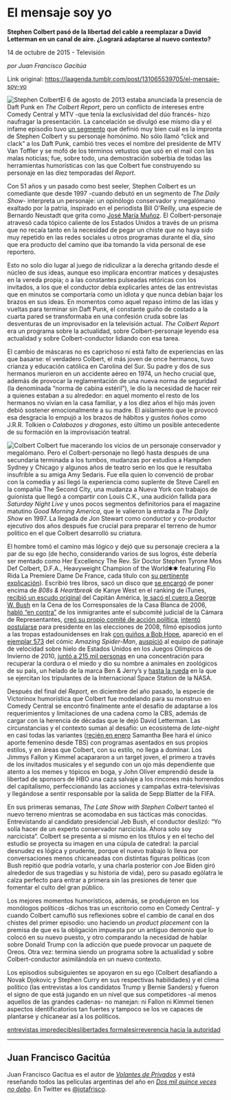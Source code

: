 # El mensaje soy yo

**Stephen Colbert pasó de la libertad del cable a reemplazar a David Letterman en un canal de aire. ¿Logrará adaptarse al nuevo contexto?**

14 de octubre de 2015 - Televisión

_por Juan Francisco Gacitúa_

Link original: https://laagenda.tumblr.com/post/131065539705/el-mensaje-soy-yo

![Stephen Colbert](https://64.media.tumblr.com/8d2dab6202189e60656fcc7b6c3a3275/tumblr_inline_pk358tah501t6q87u_500.png)El 6 de agosto de 2013 estaba anunciada la presencia de Daft Punk en *The Colbert Report*, pero un conflicto de intereses entre Comedy Central y MTV -que tenía la exclusividad del dúo francés- hizo naufragar la presentación. La cancelación se divulgó ese mismo día y el infame episodio tuvo [un segmento](http://www.cc.com/video-clips/s9j4ux/the-colbert-report-stephest-colbchella--013---special-guest-stephen-colbert-) que definió muy bien cuál es la impronta de Stephen Colbert y su personaje homónimo. No sólo llamó “click and clack” a los Daft Punk, cambió tres veces el nombre del presidente de MTV Van Toffler y se mofó de los términos vetustos que usó en el mail con las malas noticias; fue, sobre todo, una demostración soberbia de todas las herramientas humorísticas con las que Colbert fue construyendo su personaje en las diez temporadas del *Report*.

Con 51 años y un pasado como best seeler, Stephen Colbert es un comediante que desde 1997 -cuando debutó en un segmento de *The Daily Show*- interpreta un personaje: un opinólogo conservador y megalómano exaltado por la patria, inspirado en el periodista Bill O'Reilly, una especie de Bernardo Neustadt que grita como [José María Muñoz](https://www.youtube.com/watch?v=YaHVBbSDS0c). El Colbert-personaje atravesó cada tópico caliente de los Estados Unidos a través de un prisma que no recaía tanto en la necesidad de pegar un chiste que no haya sido muy repetido en las redes sociales u otros programas durante el día, sino que era producto del camino que iba tomando la vida personal de ese reportero.

Esto no solo dio lugar al juego de ridiculizar a la derecha gritando desde el núcleo de sus ideas, aunque eso implicara encontrar matices y desajustes en la vereda propia; o a las constantes pulseadas retóricas con los invitados, a los que el conductor debía explicarles antes de las entrevistas que en minutos se comportaría como un idiota y que nunca debían bajar los brazos en sus ideas. En momentos como aquel repaso íntimo de las idas y vueltas para terminar sin Daft Punk, el constante guiño de costado a la cuarta pared se transformaba en una confesión cruda sobre las desventuras de un improvisador en la televisión actual. *The Colbert Report* era un programa sobre la actualidad, sobre Colbert-personaje leyendo esa actualidad y sobre Colbert-conductor lidiando con esa tarea.

El cambio de máscaras no es caprichoso ni está falto de experiencias en las que basarse: el verdadero Colbert, el más joven de once hermanos, tuvo crianza y educación católica en Carolina del Sur. Su padre y dos de sus hermanos murieron en un accidente aéreo en 1974, un hecho crucial que, además de provocar la reglamentación de una nueva norma de seguridad (la denominada “norma de cabina estéril”), le dio la necesidad de hacer reír a quienes estaban a su alrededor: en aquel momento el resto de los hermanos no vivían en la casa familiar, y a los diez años el hijo más joven debió sostener emocionalmente a su madre. El aislamiento que le provocó esa desgracia lo empujó a los brazos de hábitos y gustos ñoños como J.R.R. Tolkien o *Calabozos y dragones*, esto último un posible antecedente de su formación en la improvisación teatral.

![Colbert](https://64.media.tumblr.com/8d2dab6202189e60656fcc7b6c3a3275/tumblr_inline_pk358tah501t6q87u_500.png) Colbert fue macerando los vicios de un personaje conservador y megalómano. Pero el Colbert-personaje no llegó hasta después de una secundaria terminada a los tumbos, mudanzas por estudios a Hampden Sydney y Chicago y algunos años de teatro serio en los que le resultaba insufrible a su amiga Amy Sedaris. Fue ella quien lo convenció de probar con la comedia y así llegó la experiencia como suplente de Steve Carell en la compañía The Second City, una mudanza a Nueva York con trabajos de guionista que llegó a compartir con Louis C.K., una audición fallida para *Saturday Night Live* y unos pocos segmentos definitorios para el magazine matutino *Good Morning America*, que le valieron la entrada a *The Daily Show* en 1997. La llegada de Jon Stewart como conductor y co-productor ejecutivo dos años después fue crucial para preparar el terreno de humor político en el que Colbert desarrolló su criatura.

El hombre tomó el camino más lógico y dejó que su personaje creciera a la par de su ego (de hecho, considerando varios de sus logros, éste debería ser mentado como Her Excellency The Rev. Sir Doctor Stephen Tyrone Mos Def Colbert, D.F.A., Heavyweight Champion of the World✱✱ featuring Flo Rida La Premiere Dame De France, cada título con [su pertinente explicación](https://en.wikipedia.org/wiki/Stephen_Colbert_(character))). Escribió tres libros, sacó un disco que [se encargó](http://www.cc.com/video-clips/2fjry6/the-colbert-report-operation-humble-kanye---stephen-beats-kanye) de poner encima de *808s & Heartbreak* de Kanye West en el ranking de iTunes, [recibió un escudo original](http://www.thewrap.com/stephen-colbert-explains-origins-of-that-captain-america-shield-on-colbert-report-set-video/) del Capitán América, [le sacó el cuero a George W. Bush](http://www.truth-out.org/buzzflash/commentary/colbert-s-most-impactful-moment-wasn-t-on-his-show-it-was-at-the-2006-white-house-correspondents-dinner/19058-colbert-s-most-impactful-moment-wasn-t-on-his-show-it-was-at-the-2006-white-house-correspondents-dinner) en la Cena de los Corresponsales de la Casa Blanca de 2006, [habló “en contra”](http://edition.cnn.com/2010/POLITICS/09/24/colbert.house.immigration/) de los inmigrantes ante el subcomité judicial de la Cámara de Representantes, [creó su propio comité de acción política](http://entretenimiento.terra.com/famosos/colbert-podra-recaudar-dinero-para-fines-politicos-en-eeuu,8e402f93e83e0310VgnVCM4000009bf154d0RCRD.html), [intentó postularse](https://t.umblr.com/redirect?z=http%3A%2F%2Fwww.nytimes.com%2F2007%2F11%2F02%2Fus%2Fpolitics%2F02colbert.html&t=OTFjMmI2MTU0ODJlZDliZTVjMGY3MDZmNDBkNGY5OWJjNzY4MWQ0YSxvdWxXY1FuUQ%3D%3D&b=t%3AXDz46txpppLgDp7rJlWQpw&p=https%3A%2F%2Flaagenda.tumblr.com%2Fpost%2F131065539705%2Fel-mensaje-soy-yo&m=1&ts=1705438917) para presidente en las elecciones de 2008, filmó episodios junto a las tropas estadounidenses en Irak [con guiños a Bob Hope](http://static1.1.sqspcdn.com/static/f/303385/3335655/1244884618640/colbert+11.jpg?token=Y5WAOJ3ZViJ2clkeTbO+VV3POqw=), apareció en el [ejemplar 573](http://marvel.wikia.com/wiki/Amazing_Spider-Man_Vol_1_573) del cómic *Amazing Spider-Man*, [auspició](http://www.npr.org/templates/story/story.php?storyId=122731145) al equipo de patinaje de velocidad sobre hielo de Estados Unidos en los Juegos Olímpicos de Invierno de 2010, [juntó a 215 mil personas](http://www.nbcnews.com/id/39925382/ns/today-today_entertainment/t/tens-thousands-join-stewart-colbert-sanity-rally/) en una concentración para recuperar la cordura o el miedo y dio su nombre a animales en zoológicos de su país, un helado de la marca Ben & Jerry’s y [hasta la rueda](https://www.nasa.gov/mission_pages/station/research/experiments/765.html) en la que se ejercitan los tripulantes de la Internacional Space Station de la NASA.

Después del final del *Report*, en diciembre del año pasado, la especie de Victorinox humorística que Colbert fue modelando para su monstruo en Comedy Central se encontró finalmente ante el desafío de adaptarse a los requerimientos y limitaciones de una cadena como la CBS, además de cargar con la herencia de décadas que le dejó David Letterman. Las circunstancias y el contexto suman al desafío: un ecosistema de *late-night* en casi todas las variantes ([recién en enero](http://www.theatlantic.com/entertainment/archive/2015/09/samantha-bee-full-frontal-tbs/403471/?utm_source=SFTwitter) Samantha Bee hará el único aporte femenino desde TBS) con programas asentados en sus propios estilos, y en áreas que Colbert, con su estilo, no llega a dominar. Los Jimmys Fallon y Kimmel acapararon a un target joven, el primero a través de los invitados musicales y el segundo con un ojo más dependiente que atento a los memes y tópicos en boga, y John Oliver emprendió desde la libertad de sponsors de HBO una caza salvaje a los rincones más horrendos del capitalismo, perfeccionando las acciones y campañas extra-televisivas y llegándose a sentir responsable por la salida de Sepp Blatter de la FIFA.

En sus primeras semanas, *The Late Show with Stephen Colbert* tanteó el nuevo terreno mientras se acomodaba en sus tácticas más conocidas. Entrevistando al candidato presidencial Jeb Bush, el conductor deslizó: “Yo solía hacer de un experto conservador narcicista. Ahora solo soy narcicista”. Colbert se presenta a sí mismo en los títulos y en el techo del estudio se proyecta su imagen en una cúpula de catedral: la parcial desnudez es lógica y prudente, porque el nuevo trabajo lo lleva por conversaciones menos chicaneadas con distintas figuras políticas (con Bush repitió que podría votarlo, y una charla posterior con Joe Biden giró alrededor de sus tragedias y su historia de vida), pero su pasado ególatra le calza perfecto para entrar a primera sin las presiones de tener que fomentar el culto del gran público.

Los mejores momentos humorísticos, además, se produjeron en los monólogos políticos -dichos tras un escritorio como en Comedy Central- y cuando Colbert camufló sus reflexiones sobre el cambio de canal en dos chistes del primer episodio: uno haciendo un *product placement* con la premisa de que es la obligación impuesta por un antiguo demonio que lo colocó en su nuevo puesto, y otro comparando la necesidad de hablar sobre Donald Trump con la adicción que puede provocar un paquete de Oreos. Otra vez: termina siendo un programa sobre la actualidad y sobre Colbert-conductor asimilándola en un nuevo contexto.

Los episodios subsiguientes se apoyaron en su ego (Colbert desafiando a Novak Djokovic y Stephen Curry en sus respectivas habilidades) y el clima político (las entrevistas a los candidatos Trump y Bernie Sanders) y fueron el signo de que está jugando en un nivel que sus competidores -al menos aquellos de las grandes cadenas- no manejan: ni Fallon ni Kimmel tienen aspectos identificatorios tan fuertes y tampoco se los ve capaces de plantarse y chicanear así a los políticos.

[entrevistas impredecibles](https://youtu.be/-ICwXuF7XKQ)[libertades formales](https://youtu.be/RLmiVi9HXK4)[irreverencia hacia la autoridad](https://jaysbigblog.wordpress.com/2014/10/10/lettermans-greatest-hits-the-ge-corporate-handshake/)  




---

 Juan Francisco Gacitúa
-----------------------

 Juan Francisco Gacitua es el autor de [*Volantes de Privados*](http://volantesdeprivados.blogspot.com.ar/) y está reseñando todos las películas argentinas del año en [*Dos mil quince veces no debo*](http://2015vecesnodebo.tumblr.com/). En Twitter es [@jotafrisco](http://www.twitter.com/jotafrisco). 

